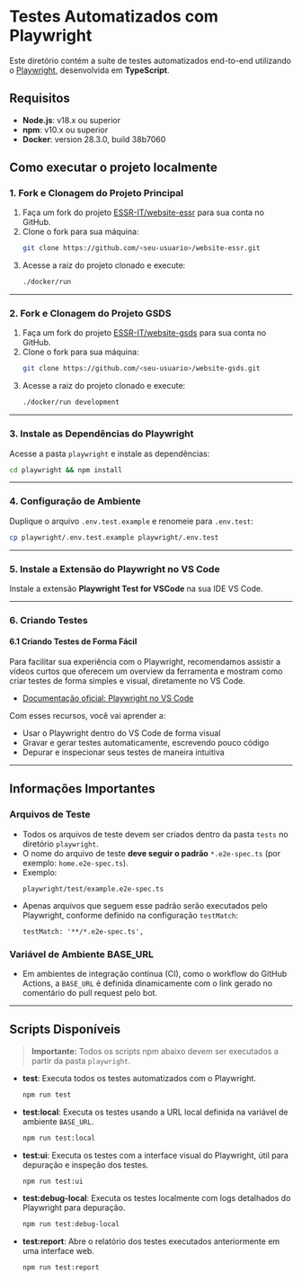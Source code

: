 # Testes Automatizados com Playwright

Este diretório contém a suíte de testes automatizados end-to-end utilizando o [Playwright](https://playwright.dev/), desenvolvida em **TypeScript**.

## Requisitos

- **Node.js**: v18.x ou superior
- **npm**: v10.x ou superior
- **Docker**: version 28.3.0, build 38b7060

## Como executar o projeto localmente

### 1. Fork e Clonagem do Projeto Principal

1. Faça um fork do projeto [ESSR-IT/website-essr](https://github.com/ESSR-IT/website-essr) para sua conta no GitHub.
2. Clone o fork para sua máquina:
   ```bash
   git clone https://github.com/<seu-usuario>/website-essr.git
   ```
3. Acesse a raiz do projeto clonado e execute:
   ```bash
   ./docker/run
   ```

---

### 2. Fork e Clonagem do Projeto GSDS

1. Faça um fork do projeto [ESSR-IT/website-gsds](https://github.com/ESSR-IT/website-gsds) para sua conta no GitHub.
2. Clone o fork para sua máquina:
   ```bash
   git clone https://github.com/<seu-usuario>/website-gsds.git
   ```
3. Acesse a raiz do projeto clonado e execute:
   ```bash
   ./docker/run development
   ```

---

### 3. Instale as Dependências do Playwright

Acesse a pasta `playwright` e instale as dependências:
```bash
cd playwright && npm install
```

---

### 4. Configuração de Ambiente

Duplique o arquivo `.env.test.example` e renomeie para `.env.test`:
```bash
cp playwright/.env.test.example playwright/.env.test
```

---

### 5. Instale a Extensão do Playwright no VS Code

Instale a extensão **Playwright Test for VSCode** na sua IDE VS Code.

---

### 6. Criando Testes

#### 6.1 Criando Testes de Forma Fácil

Para facilitar sua experiência com o Playwright, recomendamos assistir a vídeos curtos que oferecem um overview da ferramenta e mostram como criar testes de forma simples e visual, diretamente no VS Code.

- [Documentação oficial: Playwright no VS Code](https://playwright.dev/docs/getting-started-vscode)

Com esses recursos, você vai aprender a:
- Usar o Playwright dentro do VS Code de forma visual
- Gravar e gerar testes automaticamente, escrevendo pouco código
- Depurar e inspecionar seus testes de maneira intuitiva

---

## Informações Importantes

### Arquivos de Teste

- Todos os arquivos de teste devem ser criados dentro da pasta `tests` no diretório `playwright`.
- O nome do arquivo de teste **deve seguir o padrão** `*.e2e-spec.ts` (por exemplo: `home.e2e-spec.ts`).
- Exemplo:
  ```
  playwright/test/example.e2e-spec.ts
  ```
- Apenas arquivos que seguem esse padrão serão executados pelo Playwright, conforme definido na configuração `testMatch`:
  ```
  testMatch: '**/*.e2e-spec.ts',
  ```

### Variável de Ambiente BASE_URL

- Em ambientes de integração contínua (CI), como o workflow do GitHub Actions, a `BASE_URL` é definida dinamicamente com o link gerado no comentário do pull request pelo bot.

---

## Scripts Disponíveis

> **Importante:** Todos os scripts npm abaixo devem ser executados a partir da pasta `playwright`.

- **test**: Executa todos os testes automatizados com o Playwright.
  ```bash
  npm run test
  ```

- **test:local**: Executa os testes usando a URL local definida na variável de ambiente `BASE_URL`.
  ```bash
  npm run test:local
  ```

- **test:ui**: Executa os testes com a interface visual do Playwright, útil para depuração e inspeção dos testes.
  ```bash
  npm run test:ui
  ```

- **test:debug-local**: Executa os testes localmente com logs detalhados do Playwright para depuração.
  ```bash
  npm run test:debug-local
  ```

- **test:report**: Abre o relatório dos testes executados anteriormente em uma interface web.
  ```bash
  npm run test:report
  ```

